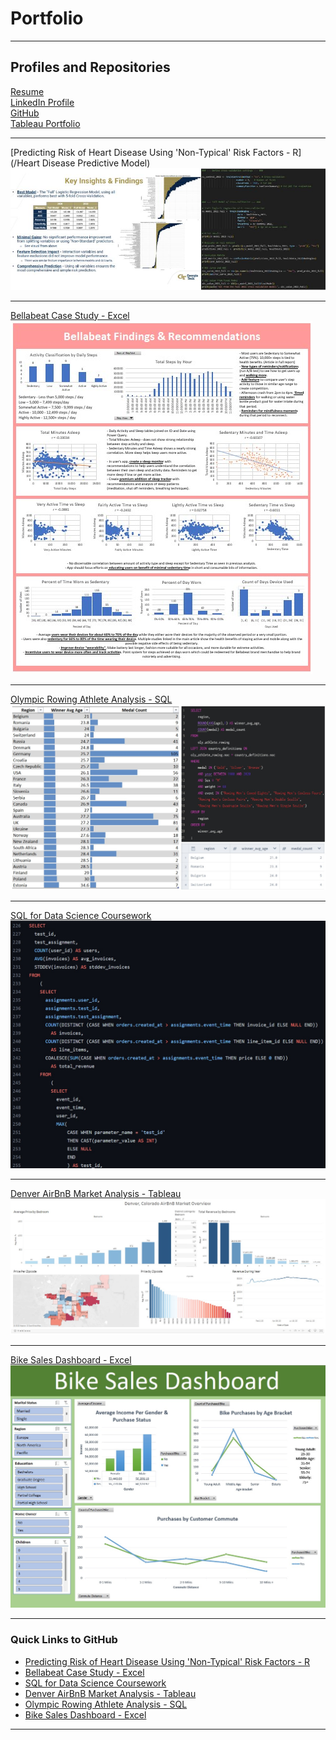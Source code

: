 # Portfolio

<head>
  <!-- Google tag (gtag.js) -->
<script async src="https://www.googletagmanager.com/gtag/js?id=G-F2LNSZNQXH"></script>
<script>
  window.dataLayer = window.dataLayer || [];
  function gtag(){dataLayer.push(arguments);}
  gtag('js', new Date());

  gtag('config', 'G-F2LNSZNQXH');
</script>
 </head>

---

## Profiles and Repositories

<a href="https://mcc450.github.io/pdf/McCarthy_Michael_Resume_no_number.pdf" target="_blank">Resume</a>
<br>
<a href="https://www.linkedin.com/in/michael-mccarthy-698000a5">LinkedIn Profile</a>
<br>
<a href="https://github.com/mcc450">GitHub</a>
<br>
<a href="https://public.tableau.com/app/profile/michael.mccarthy7631">Tableau Portfolio</a>

---
[Predicting Risk of Heart Disease Using 'Non-Typical' Risk Factors - R](/Heart Disease Predictive Model)
<img src="images/DashImageHDPM.jpg?raw=true"/>

---
[Bellabeat Case Study - Excel](/Bellabeat_Case_Study)
<img src="images/DashImageBB.jpg?raw=true"/>

---
[Olympic Rowing Athlete Analysis - SQL](/Olympic_Rowing_Athlete_Analysis)
<img src="images/rowing_analysis_thumbnail.jpg?raw=true"/>

---
[SQL for Data Science Coursework](https://github.com/mcc450/SQL-For-Data-Science-Specialization-Coursera)
<img src="images/Data_Science_Coursera_Sample.jpg?raw=true"/>

---
[Denver AirBnB Market Analysis - Tableau](/Denver_AirBnB_Analysis)
<img src="images/DenverAirBnBDashImage.jpg?raw=true"/>

---
[Bike Sales Dashboard - Excel](/Bike_Sales_Analysis)
<img src="images/BikeSalesImage.jpg?raw=true"/>

---

### Quick Links to GitHub

- [Predicting Risk of Heart Disease Using 'Non-Typical' Risk Factors - R](https://github.com/mcc450/)
- [Bellabeat Case Study - Excel](https://github.com/mcc450/Bellabeat-Case-Study-Excel)
- [SQL for Data Science Coursework](https://github.com/mcc450/SQL-For-Data-Science-Specialization-Coursera)
- [Denver AirBnB Market Analysis - Tableau](https://github.com/mcc450/Denver-AirBnB-Market-Analysis-Tableau)
- [Olympic Rowing Athlete Analysis - SQL](https://github.com/mcc450/Olympic-Rowing-Analysis)
- [Bike Sales Dashboard - Excel](https://github.com/mcc450/Bike-Sales-Dashboard-Excel)

---





